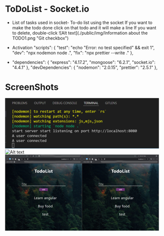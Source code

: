 # ToDoList - Socket.io
* List of tasks used in socket-
To-do list using the socket
If you want to make the todo done click on that todo and it will make a line
If you want to delete, double-click
 ![Alt text](./public/img/Information about the TODO1.png "Git checkbox")



* Activation 
"scripts": {
    "test": "echo \"Error: no test specified\" && exit 1",
    "dev": "npx nodemon node .",
    "fix": "npx prettier --write ."
  },

- "dependencies": {
    "express": "4.17.2",
    "mongoose": "6.2.1",
    "socket.io": "4.4.1"
  },
  "devDependencies": {
    "nodemon": "2.0.15",
    "prettier": "2.5.1"
  },
 # ScreenShots
 ![Alt text](./public/img/trminalSocket.png "Git checkbox")
 ![Alt text](./public/img/pexels-yunus-tuğ-9724071.jpg "Git checkbox")
 ![Alt text](./public/img/page.png "Git checkbox")
